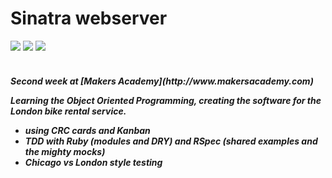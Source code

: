 Sinatra webserver
==========
<div>
<img src = https://img.shields.io/badge/%20-GitHub-orange.svg>
<img src = https://img.shields.io/badge/%20-Ruby-blue.svg>
<img src = https://img.shields.io/badge/%20-Sinatra-FFFF00.svg>
</div>
<br>

<h5> Second week at [Makers Academy](http://www.makersacademy.com) 

Learning the Object Oriented Programming, creating the software for the London bike rental service.
  - using CRC cards and Kanban
  - TDD with Ruby (modules and DRY) and RSpec (shared examples and the mighty mocks)
  - Chicago vs London style testing
